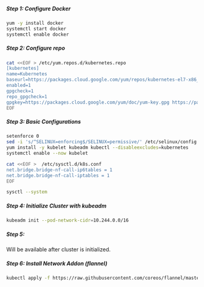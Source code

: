 ##### Step 1: Configure Docker
```sh
yum -y install docker
systemctl start docker
systemctl enable docker
```
##### Step 2: Configure repo
```sh
cat <<EOF > /etc/yum.repos.d/kubernetes.repo
[kubernetes]
name=Kubernetes
baseurl=https://packages.cloud.google.com/yum/repos/kubernetes-el7-x86_64
enabled=1
gpgcheck=1
repo_gpgcheck=1
gpgkey=https://packages.cloud.google.com/yum/doc/yum-key.gpg https://packages.cloud.google.com/yum/doc/rpm-package-key.gpg
EOF
```

##### Step 3: Basic Configurations
```sh
setenforce 0
sed -i 's/^SELINUX=enforcing$/SELINUX=permissive/' /etc/selinux/config
yum install -y kubelet kubeadm kubectl --disableexcludes=kubernetes
systemctl enable --now kubelet
```
```sh
cat <<EOF >  /etc/sysctl.d/k8s.conf
net.bridge.bridge-nf-call-ip6tables = 1
net.bridge.bridge-nf-call-iptables = 1
EOF
```
```sh
sysctl --system
```
##### Step 4: Initialize Cluster with kubeadm
```sh
kubeadm init --pod-network-cidr=10.244.0.0/16
```
##### Step 5:

Will be available after cluster is initialized.

##### Step 6: Install Network Addon (flannel)

```sh
kubectl apply -f https://raw.githubusercontent.com/coreos/flannel/master/Documentation/kube-flannel.yml
```

